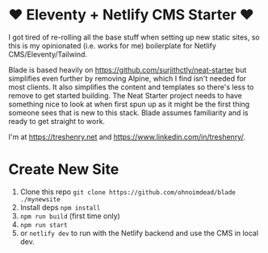 # ❤️ Eleventy + Netlify CMS Starter ❤️

I got tired of re-rolling all the base stuff when setting up new static sites, so this is my opinionated (i.e. works for me) boilerplate for Netlify CMS/Eleventy/Tailwind.

Blade is based heavily on https://github.com/surjithctly/neat-starter but simplifies even further by removing Alpine, which I find isn't needed for most clients. It also simplifies the content and templates so there's less to remove to get started building. The Neat Starter project needs to have something nice to look at when first spun up as it might be the first thing someone sees that is new to this stack. Blade assumes familiarity and is ready to get straight to work.

I'm at https://treshenry.net and https://www.linkedin.com/in/treshenry/.

# Create New Site

1. Clone this repo ```git clone https://github.com/ohnoimdead/blade ./mynewsite```
2. Install deps ```npm install```
3. ```npm run build``` (first time only)
4. ```npm run start```
5. or ```netlify dev``` to run with the Netlify backend and use the CMS in local dev.